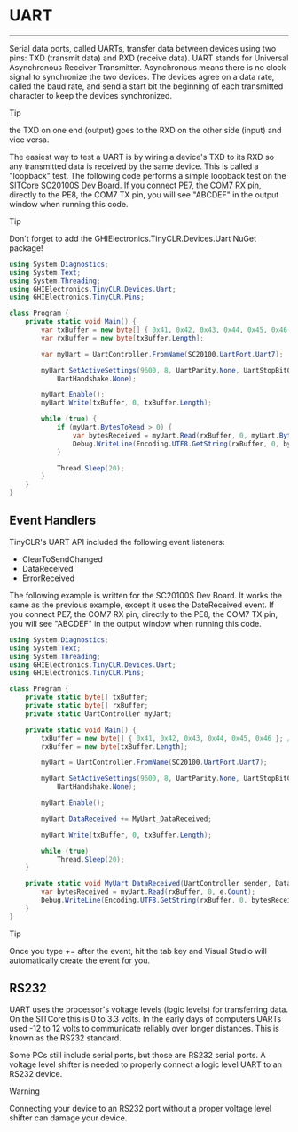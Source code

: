 # UART 
---
Serial data ports, called UARTs, transfer data between devices using two pins: TXD (transmit data) and RXD (receive data). UART stands for Universal Asynchronous Receiver Transmitter. Asynchronous means there is no clock signal to synchronize the two devices. The devices agree on a data rate, called the baud rate, and send a start bit the beginning of each transmitted character to keep the devices synchronized. 

> [!Tip]
> the TXD on one end (output) goes to the RXD on the other side (input) and vice versa.

The easiest way to test a UART is by wiring a device's TXD to its RXD so any transmitted data is received by the same device. This is called a "loopback" test. The following code performs a simple loopback test on the SITCore SC20100S Dev Board. If you connect PE7, the COM7 RX pin, directly to the PE8, the COM7 TX pin, you will see "ABCDEF" in the output window when running this code.

> [!Tip]
> Don't forget to add the GHIElectronics.TinyCLR.Devices.Uart NuGet package!

```cs
using System.Diagnostics;
using System.Text;
using System.Threading;
using GHIElectronics.TinyCLR.Devices.Uart;
using GHIElectronics.TinyCLR.Pins;

class Program {
    private static void Main() {
        var txBuffer = new byte[] { 0x41, 0x42, 0x43, 0x44, 0x45, 0x46 }; //A, B, C, D, E, F
        var rxBuffer = new byte[txBuffer.Length];

        var myUart = UartController.FromName(SC20100.UartPort.Uart7);

        myUart.SetActiveSettings(9600, 8, UartParity.None, UartStopBitCount.One,
            UartHandshake.None);

        myUart.Enable();
        myUart.Write(txBuffer, 0, txBuffer.Length);

        while (true) {
            if (myUart.BytesToRead > 0) {
                var bytesReceived = myUart.Read(rxBuffer, 0, myUart.BytesToRead);
                Debug.WriteLine(Encoding.UTF8.GetString(rxBuffer, 0, bytesReceived));
            }

            Thread.Sleep(20);
        }
    }
}

```

## Event Handlers
TinyCLR's UART API included the following event listeners:

* ClearToSendChanged
* DataReceived
* ErrorReceived

The following example is written for the SC20100S Dev Board. It works the same as the previous example, except it uses the DateReceived event. If you connect PE7, the COM7 RX pin, directly to the PE8, the COM7 TX pin, you will see "ABCDEF" in the output window when running this code.

```cs
using System.Diagnostics;
using System.Text;
using System.Threading;
using GHIElectronics.TinyCLR.Devices.Uart;
using GHIElectronics.TinyCLR.Pins;

class Program {
    private static byte[] txBuffer;
    private static byte[] rxBuffer;
    private static UartController myUart;

    private static void Main() {
        txBuffer = new byte[] { 0x41, 0x42, 0x43, 0x44, 0x45, 0x46 }; //A, B, C, D, E, F
        rxBuffer = new byte[txBuffer.Length];

        myUart = UartController.FromName(SC20100.UartPort.Uart7);

        myUart.SetActiveSettings(9600, 8, UartParity.None, UartStopBitCount.One,
            UartHandshake.None);

        myUart.Enable();

        myUart.DataReceived += MyUart_DataReceived;

        myUart.Write(txBuffer, 0, txBuffer.Length);

        while (true)
            Thread.Sleep(20);
    }

    private static void MyUart_DataReceived(UartController sender, DataReceivedEventArgs e) {
        var bytesReceived = myUart.Read(rxBuffer, 0, e.Count);
        Debug.WriteLine(Encoding.UTF8.GetString(rxBuffer, 0, bytesReceived));
    }
}

```
> [!Tip] 
> Once you type += after the event, hit the tab key and Visual Studio will automatically create the event for you.

## RS232
UART uses the processor's voltage levels (logic levels) for transferring data. On the SITCore this is 0 to 3.3 volts. In the early days of computers UARTs used -12 to 12 volts to communicate reliably over longer distances. This is known as the RS232 standard.

Some PCs still include serial ports, but those are RS232 serial ports. A voltage level shifter is needed to properly connect a logic level UART to an RS232 device.

> [!Warning]
> Connecting your device to an RS232 port without a proper voltage level shifter can damage your device.
